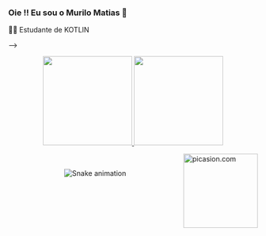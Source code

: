 ### Oie !! Eu sou o Murilo Matias 👻


📖🤓 Estudante de KOTLIN

--><div align="center">
  <a href="https://github.com/SrMatias">
  <img height="180em" src="https://github-readme-stats.vercel.app/api?username=MURILOMATIAS&show_icons=true&theme=merko&include_all_commits=true&count_private=true"/>
  <img height="180em" src="https://github-readme-stats.vercel.app/api/top-langs/?username=SrMatias&layout=compact&langs_count=7&theme=merko"/>
</div>
<img src="https://i.picasion.com/resize92/57e1e356b22a61750c8b6fdff7978caa.gif"align="right"  width="150" height="150" border="up" alt="picasion.com" /></a><br /><a 
<div align="center">

  ![Snake animation](https://github.com/danielbped/danielbped/blob/output/github-contribution-grid-snake.svg)
